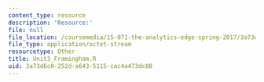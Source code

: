 ```yaml
---
content_type: resource
description: 'Resource:'
file: null
file_location: /coursemedia/15-071-the-analytics-edge-spring-2017/3a73d6c0252da6435115cac4a473dc08_Unit3_Framingham.R
file_type: application/octet-stream
resourcetype: Other
title: Unit3_Framingham.R
uid: 3a73d6c0-252d-a643-5115-cac4a473dc08
---
```

